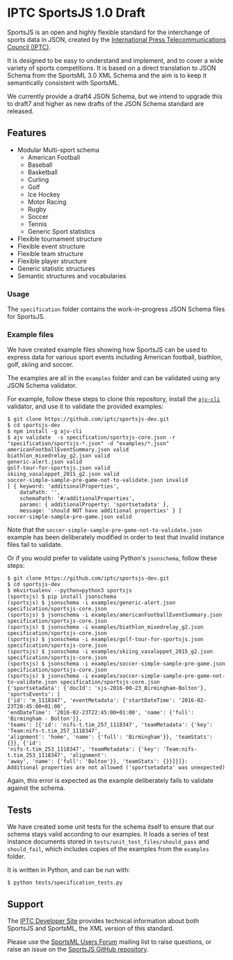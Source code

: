 # IPTC SportsJS 1.0 Draft

SportsJS is an open and highly flexible standard for the interchange of sports data
in JSON, created by the [International Press Telecommunications Council (IPTC)](https://iptc.org/).

It is designed to be easy to understand and implement, and to cover a wide
variety of sports competitions. It is based on a direct translation to JSON Schema
from the SportsML 3.0 XML Schema and the aim is to keep it semantically consistent
with SportsML.

We currently provide a draft4 JSON Schema, but we intend to upgrade this to draft7
and higher as new drafts of the JSON Schema standard are released.

## Features

* Modular Multi-sport schema
  * American Football
  * Baseball
  * Basketball
  * Curling
  * Golf
  * Ice Hockey
  * Motor Racing
  * Rugby 
  * Soccer 
  * Tennis
  * Generic Sport statistics
* Flexible tournament structure
* Flexible event structure
* Flexible team structure
* Flexible player structure
* Generic statistic structures
* Semantic structures and vocabularies

### Usage

The `specification` folder contains the work-in-progress JSON Schema files for
SportsJS.


### Example files

We have created example files showing how SportsJS can be used to express data
for various sport events including American football, biathlon, golf, skiing and
soccer.

The examples are all in the `examples` folder and can be validated using any
JSON Schema validator.

For example, follow these steps to clone this repository, install the
[`ajv-cli`](https://www.npmjs.com/package/ajv-cli) validator, and use it to
validate the provided examples:

    $ git clone https://github.com/iptc/sportsjs-dev.git
    $ cd sportsjs-dev
    $ npm install -g ajv-cli
    $ ajv validate  -s specification/sportsjs-core.json -r "specification/sportsjs-*.json" -d "examples/*.json"
    americanFootballEventSummary.json valid
    biathlon_mixedrelay_g2.json valid
    generic-alert.json valid
    golf-tour-for-sportsjs.json valid
    skiing_vasaloppet_2015_g2.json valid
    soccer-simple-sample-pre-game-not-to-validate.json invalid
    [ { keyword: 'additionalProperties',
        dataPath: '',
        schemaPath: '#/additionalProperties',
        params: { additionalProperty: 'sportsetadata' },
        message: 'should NOT have additional properties' } ]
    soccer-simple-sample-pre-game.json valid

Note that the `soccer-simple-sample-pre-game-not-to-validate.json` example has
been deliberately modified in order to test that invalid instance files fail to
validate.

Or if you would prefer to validate using Python's `jsonschema`, follow these
steps:

    $ git clone https://github.com/iptc/sportsjs-dev.git
    $ cd sportsjs-dev
    $ mkvirtualenv --python=python3 sportsjs
    (sportsjs) $ pip install jsonschema
    (sportsjs) $ jsonschema -i examples/generic-alert.json specification/sportsjs-core.json
    (sportsjs) $ jsonschema -i examples/americanFootballEventSummary.json specification/sportsjs-core.json
    (sportsjs) $ jsonschema -i examples/biathlon_mixedrelay_g2.json specification/sportsjs-core.json
    (sportsjs) $ jsonschema -i examples/golf-tour-for-sportsjs.json specification/sportsjs-core.json
    (sportsjs) $ jsonschema -i examples/skiing_vasaloppet_2015_g2.json specification/sportsjs-core.json
    (sportsjs) $ jsonschema -i examples/soccer-simple-sample-pre-game.json specification/sportsjs-core.json
    (sportsjs) $ jsonschema -i examples/soccer-simple-sample-pre-game-not-to-validate.json specification/sportsjs-core.json
    {'sportsetadata': {'docId': 'sjs-2016-00-23_Birmingham-Bolton'}, 'sportsEvents': [
    {'id': 'm_1118347', 'eventMetadata': {'startDateTime': '2016-02-23T20:45:00+01:00',
    'endDateTime': '2016-02-23T22:45:00+01:00', 'name': {'full': 'Birmingham - Bolton'}},
    'teams': [{'id': 'nifs-t.tim_257_1118347', 'teamMetadata': {'key': 'Team:nifs-t.tim_257_1118347',
    'alignment': 'home', 'name': {'full': 'Birmingham'}}, 'teamStats': {}}, {'id':
    'nifs-t.tim_253_1118347', 'teamMetadata': {'key': 'Team:nifs-t.tim_253_1118347', 'alignment': 
    'away', 'name': {'full': 'Bolton'}}, 'teamStats': {}}]}]}:
    Additional properties are not allowed ('sportsetadata' was unexpected)

Again, this error is expected as the example deliberately fails to validate
against the schema.

## Tests

We have created some unit tests for the schema itself to ensure that our schema
stays valid according to our examples. It loads a series of test instance documents
stored in `tests/unit_test_files/should_pass` and `should_fail`, which includes
copies of the examples from the `examples` folder.

It is written in Python, and can be run with:

    $ python tests/specification_tests.py

## Support

The [IPTC Developer Site](http://dev.iptc.org/SportsML) provides technical
information about both SportsJS and SportsML, the XML version of this standard.

Please use the [SportsML Users Forum](https://groups.yahoo.com/neo/groups/sportsml/info)
mailing list to raise questions, or raise an issue on the
[SportsJS GitHub repository](https://github.com/iptc/sportsjs-dev/issues).
